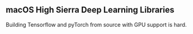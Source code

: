 macOS High Sierra Deep Learning Libraries
-----------------------------------------

Building Tensorflow and pyTorch from source with GPU support is hard.
